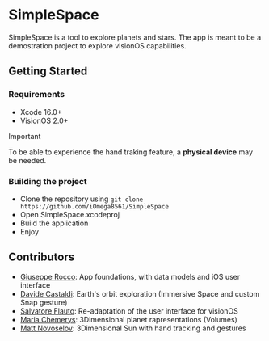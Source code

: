 # SimpleSpace
SimpleSpace is a tool to explore planets and stars. The app is meant to be a demostration project to explore visionOS capabilities.

## Getting Started
### Requirements
- Xcode 16.0+
- VisionOS 2.0+

> [!IMPORTANT]
> To be able to experience the hand traking feature, a <strong>physical device</strong> may be needed.

### Building the project
- Clone the repository using ```git clone https://github.com/iOmega8561/SimpleSpace```
- Open SimpleSpace.xcodeproj
- Build the application
- Enjoy

## Contributors
- [Giuseppe Rocco](https://github.com/iOmega8561): App foundations, with data models and iOS user interface
- [Davide Castaldi](https://github.com/Dave-Ed-Cast): Earth's orbit exploration (Immersive Space and custom Snap gesture)
- [Salvatore Flauto](https://github.com/XlSolver): Re-adaptation of the user interface for visionOS
- [Maria Chemerys](https://github.com/MariaChemerys): 3Dimensional planet rapresentations (Volumes)
- [Matt Novoselov](https://github.com/matt-novoselov): 3Dimensional Sun with hand tracking and gestures
